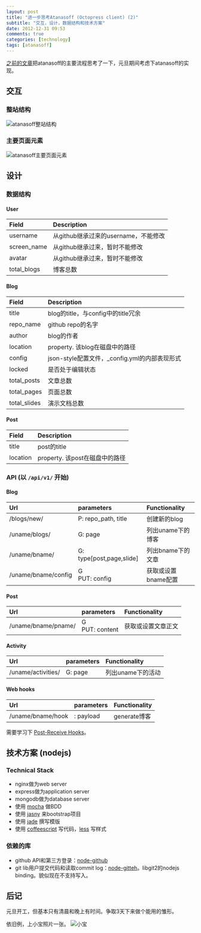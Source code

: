 ```yaml
---
layout: post
title: "进一步思考Atanasoff (Octopress client) (2)"
subtitle: "交互，设计，数据结构和技术方案"
date: 2012-12-31 09:53
comments: true
categories: [technology]
tags: [atanasoff]
---
```


[之前的文章](http://tchen.me/blog/2012/12/19/atanasoff-product-flow-chart/)把atanasoff的主要流程思考了一下，元旦期间考虑下atanasoff的实现。

## 交互

### 整站结构
![atanasoff整站结构](/assets/img/charts/atanasoff-pages.jpg)

<!--more-->
### 主要页面元素

![atanasoff主要页面元素](/assets/img/charts/atanasoff-widgets.jpg)

## 设计

### 数据结构

#### User

Field       | Description
:-----------|:--------------------------------
username    | 从github继承过来的username，不能修改
screen_name | 从github继承过来，暂时不能修改
avatar      | 从github继承过来，暂时不能修改
total_blogs | 博客总数

#### Blog

Field         | Description
:-------------|:--------------------------------
title         | blog的title，与config中的title冗余
repo_name     | github repo的名字
author        | blog的作者
location      | property. 该blog在磁盘中的路径
config        | json-style配置文件，_config.yml的内部表现形式
locked        | 是否处于编辑状态
total_posts   | 文章总数
total_pages   | 页面总数
total_slides  | 演示文档总数

#### Post

Field       | Description
:-----------|:--------------------------------
title       | post的title
location    | property. 该post在磁盘中的路径


### API (以 ```/api/v1/``` 开始)

#### Blog

Url                 | parameters             | Functionality
:-------------------|:-----------------------|:----------------
/blogs/new/         | P: repo_path, title    | 创建新的blog
/uname/blogs/       | G: page                | 列出uname下的博客
/uname/bname/       | G: type[post,page,slide] | 列出bname下的文章
/uname/bname/config | G <br> PUT: config     | 获取或设置bname配置

#### Post

Url                 | parameters             | Functionality
:-------------------|:-----------------------|:----------------
/uname/bname/pname/ | G <br> PUT: content    | 获取或设置文章正文


#### Activity

Url                 | parameters             | Functionality
:-------------------|:-----------------------|:----------------
/uname/activities/  | G: page                | 列出uname下的活动

#### Web hooks

Url                 | parameters             | Functionality
:-------------------|:-----------------------|:----------------
/uname/bname/hook   | : payload              | generate博客

需要学习下 [Post-Receive Hooks](https://help.github.com/articles/post-receive-hooks)。

## 技术方案 (nodejs)

### Technical Stack

* nginx做为web server
* express做为application server
* mongodb做为database server
* 使用 [mocha](https://github.com/visionmedia/mocha) 做BDD
* 使用 [jasny](http://jasny.github.com/bootstrap/index.html) 来bootstrap项目
* 使用 [jade](http://jade-lang.com/) 撰写模版
* 使用 [coffeescript](http://coffeescript.org) 写代码，[less](http://lesscss.org) 写样式

### 依赖的库

* github API和第三方登录：[node-github](https://github.com/ajaxorg/node-github)
* git lib用户提交代码和读取commit log：[node-gitteh](https://github.com/libgit2/node-gitteh)。libgit2的nodejs binding。貌似现在不支持写入。

## 后记

元旦开工，但基本只有清晨和晚上有时间。争取3天下来做个能用的雏形。

依旧例，上小宝照片一张。
![小宝](/assets/img/photos/baby20121231.jpg)

